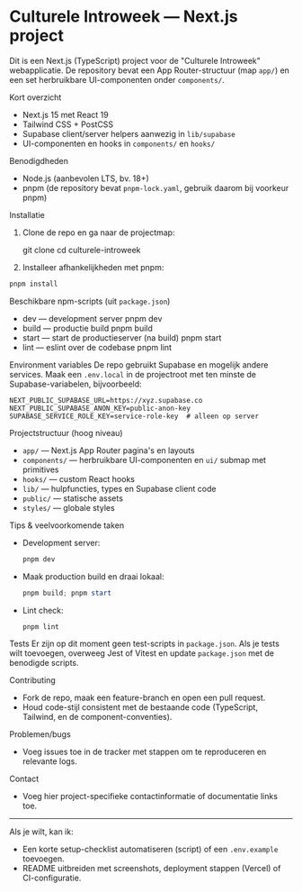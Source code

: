 # Culturele Introweek — Next.js project

Dit is een Next.js (TypeScript) project voor de "Culturele Introweek" webapplicatie. De repository bevat een App Router-structuur (map `app/`) en een set herbruikbare UI-componenten onder `components/`.

Kort overzicht
- Next.js 15 met React 19
- Tailwind CSS + PostCSS
- Supabase client/server helpers aanwezig in `lib/supabase`
- UI-componenten en hooks in `components/` en `hooks/`

Benodigdheden
- Node.js (aanbevolen LTS, bv. 18+)
- pnpm (de repository bevat `pnpm-lock.yaml`, gebruik daarom bij voorkeur pnpm)

Installatie
1. Clone de repo en ga naar de projectmap:

   git clone <repo-url>
   cd culturele-introweek

2. Installeer afhankelijkheden met pnpm:

```powershell
pnpm install
```

Beschikbare npm-scripts (uit `package.json`)
- dev — development server
  pnpm dev
- build — productie build
  pnpm build
- start — start de productieserver (na build)
  pnpm start
- lint — eslint over de codebase
  pnpm lint

Environment variables
De repo gebruikt Supabase en mogelijk andere services. Maak een `.env.local` in de projectroot met ten minste de Supabase-variabelen, bijvoorbeeld:

```env
NEXT_PUBLIC_SUPABASE_URL=https://xyz.supabase.co
NEXT_PUBLIC_SUPABASE_ANON_KEY=public-anon-key
SUPABASE_SERVICE_ROLE_KEY=service-role-key  # alleen op server
```

Projectstructuur (hoog niveau)
- `app/` — Next.js App Router pagina's en layouts
- `components/` — herbruikbare UI-componenten en `ui/` submap met primitives
- `hooks/` — custom React hooks
- `lib/` — hulpfuncties, types en Supabase client code
- `public/` — statische assets
- `styles/` — globale styles

Tips & veelvoorkomende taken
- Development server:

  ```powershell
  pnpm dev
  ```

- Maak production build en draai lokaal:

  ```powershell
  pnpm build; pnpm start
  ```

- Lint check:

  ```powershell
  pnpm lint
  ```

Tests
Er zijn op dit moment geen test-scripts in `package.json`. Als je tests wilt toevoegen, overweeg Jest of Vitest en update `package.json` met de benodigde scripts.

Contributing
- Fork de repo, maak een feature-branch en open een pull request.
- Houd code-stijl consistent met de bestaande code (TypeScript, Tailwind, en de component-conventies).

Problemen/bugs
- Voeg issues toe in de tracker met stappen om te reproduceren en relevante logs.

Contact
- Voeg hier project-specifieke contactinformatie of documentatie links toe.

---

Als je wilt, kan ik:
- Een korte setup-checklist automatiseren (script) of een `.env.example` toevoegen.
- README uitbreiden met screenshots, deployment stappen (Vercel) of CI-configuratie.
